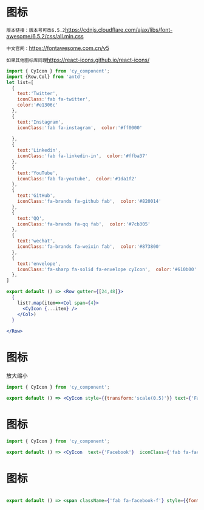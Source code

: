 # 图标
`版本链接：版本号可改6.5.2`https://cdnjs.cloudflare.com/ajax/libs/font-awesome/6.5.2/css/all.min.css

`中文官网：`https://fontawesome.com.cn/v5

`如果其他图标库同理`https://react-icons.github.io/react-icons/

```jsx
import { CyIcon } from 'cy_component';
import {Row,Col} from 'antd';
let list=[
  {
    text:'Twitter',
    iconClass:'fab fa-twitter',
    color:'#e1306c'
  },
  {
    text:'Instagram',
    iconClass:'fab fa-instagram',  color:'#ff0000'
    
  },
  {
    text:'Linkedin',
    iconClass:'fab fa-linkedin-in',  color:'#ffba37'
  },
  {
    text:'YouTube',
    iconClass:'fab fa-youtube',  color:'#1da1f2'
  },
  {
    text:'GitHub',
    iconClass:'fa-brands fa-github fab',  color:'#820014'
  },
  {
    text:'QQ',
    iconClass:'fa-brands fa-qq fab',  color:'#7cb305'
  },
  {
    text:'wechat',
    iconClass:'fa-brands fa-weixin fab',  color:'#873800'
  },
  {
    text:'envelope',
    iconClass:'fa-sharp fa-solid fa-envelope cyIcon',  color:'#610b00'
  },
]

export default () => <Row gutter={[24,48]}>
  {
    list?.map(item=><Col span={4}>
      <CyIcon {...item} />
    </Col>)
  }
  
</Row>
```
# 图标
放大缩小
```jsx
import { CyIcon } from 'cy_component';

export default () => <CyIcon style={{transform:'scale(0.5)'}} text={'Facebook'}  iconClass={'fab fa-facebook-f'} />
```
# 图标

```jsx
import { CyIcon } from 'cy_component';

export default () => <CyIcon  text={'Facebook'}  iconClass={'fab fa-facebook-f'} />
```
# 图标
```jsx

export default () => <span className={'fab fa-facebook-f'} style={{fontSize:22,color:'red'}}></span>
```


